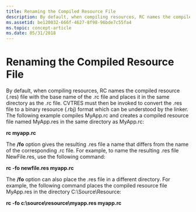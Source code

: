 ```yaml
---
title: Renaming the Compiled Resource File
description: By default, when compiling resources, RC names the compiled resource (.res) file with the base name of the .rc file and places it in the same directory as the .rc file.
ms.assetid: be120032-666f-4627-8f98-96bde7c55fa4
ms.topic: concept-article
ms.date: 05/31/2018
---
```


# Renaming the Compiled Resource File

By default, when compiling resources, RC names the compiled resource (.res) file with the base name of the .rc file and places it in the same directory as the .rc file. CVTRES must then be invoked to convert the .res file to a binary resource (.rbj) format which can be understood by the linker. The following example compiles MyApp.rc and creates a compiled resource file named MyApp.res in the same directory as MyApp.rc:

**rc myapp.rc**

The **/fo** option gives the resulting .res file a name that differs from the name of the corresponding .rc file. For example, to name the resulting .res file NewFile.res, use the following command:

**rc -fo newfile.res myapp.rc**

The **/fo** option can also place the .res file in a different directory. For example, the following command places the compiled resource file MyApp.res in the directory C:\\Source\\Resource:

**rc -fo c:\\source\\resource\\myapp.res myapp.rc**

 

 




